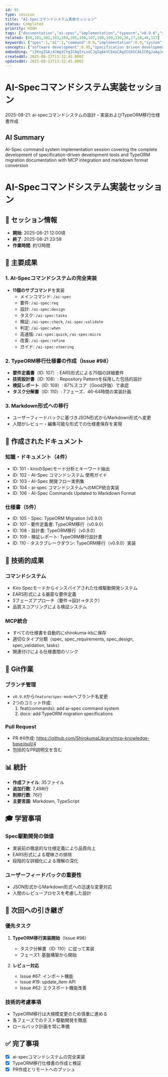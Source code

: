 ```yaml
---
id: 91
type: session
title: "AI-Specコマンドシステム実装セッション"
status: Completed
priority: HIGH
tags: ["documentation","ai-spec","implementation","typeorm","v0.9.0","session"]
related: [98,101,102,103,104,105,106,107,108,109,110,20,27,28,48,117]
keywords: {"spec":1,"ai":1,"command":0.9,"implementation":0.9,"system":0.9}
concepts: {"software development":0.95,"specification driven development":0.9,"database migration":0.85,"documentation":0.8,"command line interface":0.8}
embedding: "iIKngIGAj4CWgICYgICAgI+LooCJgIqAkYCEmoCAgICGk5CAkICRgJaAgJeAgICAgJKegJGAkICOgISdgICAgIOJi4CKgIiAhICMlYCAgICMkICAj4CBgICAkZGAgICAk4aHgIeAgICGgI6QgICAgJGAmoCAgIiAkICGk4CAgIA="
createdAt: 2025-08-22T13:32:45.000Z
updatedAt: 2025-08-22T13:32:45.000Z
---
```


# AI-Specコマンドシステム実装セッション

2025-08-21: ai-specコマンドシステムの設計・実装およびTypeORM移行仕様書作成

## AI Summary

AI-Spec command system implementation session covering the complete development of specification-driven development tools and TypeORM migration documentation with MCP integration and markdown format conversion

# AI-Specコマンドシステム実装セッション

## 📅 セッション情報
- **開始**: 2025-08-21 12:00頃
- **終了**: 2025-08-21 23:58
- **作業時間**: 約12時間

## 🎯 主要成果

### 1. AI-Specコマンドシステムの完全実装
- **11個のサブコマンド**を実装
  - メインコマンド: `/ai-spec`
  - 要件: `/ai-spec:req`
  - 設計: `/ai-spec:design`
  - タスク: `/ai-spec:tasks`
  - 検証: `/ai-spec:check`, `/ai-spec:validate`
  - 判定: `/ai-spec:when`
  - 高速版: `/ai-spec:quick`, `/ai-spec:micro`
  - 改善: `/ai-spec:refine`
  - ガイド: `/ai-spec:steering`

### 2. TypeORM移行仕様書の作成（Issue #98）
- **要件定義書**（ID: 107）: EARS形式による75個の詳細要件
- **技術設計書**（ID: 108）: Repository Patternを採用した包括的設計
- **検証レポート**（ID: 109）: 87%スコア（Good評価）で承認
- **タスク分解書**（ID: 110）: 7フェーズ、46-64時間の実装計画

### 3. Markdown形式への移行
- ユーザーフィードバックに基づきJSON形式からMarkdown形式へ変更
- 人間がレビュー・編集可能な形式での仕様書保存を実現

## 📝 作成されたドキュメント

### 知識・ドキュメント（4件）
- ID: 101 - kiroのSpecモード分析とキーワード抽出
- ID: 102 - AI-Spec コマンドシステム 使用ガイド
- ID: 103 - AI-Spec 開発フロー実例集
- ID: 104 - ai-spec コマンドシステムへのMCP統合実装
- ID: 106 - AI-Spec Commands Updated to Markdown Format

### 仕様書（5件）
- ID: 105 - Spec: TypeORM Migration (v0.9.0)
- ID: 107 - 要件定義書: TypeORM移行（v0.9.0）
- ID: 108 - 設計書: TypeORM移行（v0.9.0）
- ID: 109 - 検証レポート: TypeORM移行設計書
- ID: 110 - タスクブレークダウン: TypeORM移行（v0.9.0）実装

## 🔧 技術的成果

### コマンドシステム
- Kiro Specモードからインスパイアされた仕様駆動開発システム
- EARS形式による厳密な要件定義
- 3フェーズアプローチ（要件→設計→タスク）
- 品質スコアリングによる検証システム

### MCP統合
- すべての仕様書を自動的にshirokuma-kbに保存
- 適切なタイプ分類（spec, spec_requirements, spec_design, spec_validation, tasks）
- 関連付けによる仕様書間のリンク

## 🚀 Git作業

### ブランチ管理
- `v0.9.0`から`feature/spec-mode`へブランチ名変更
- 2つのコミット作成:
  1. feat(commands): add ai-spec command system
  2. docs: add TypeORM migration specifications

### Pull Request
- PR #4作成: https://github.com/ShirokumaLibrary/mcp-knowledge-base/pull/4
- 包括的なPR説明文を含む

## 📊 統計
- **作成ファイル**: 35ファイル
- **追加行数**: 7,498行
- **削除行数**: 76行
- **主要言語**: Markdown, TypeScript

## 🎓 学習事項

### Spec駆動開発の価値
- 実装前の徹底的な仕様定義により品質向上
- EARS形式による曖昧さの排除
- 段階的な詳細化による理解の深化

### ユーザーフィードバックの重要性
- JSON形式からMarkdown形式への迅速な変更対応
- 人間のレビュープロセスを考慮した設計

## 🔮 次回への引き継ぎ

### 優先タスク
1. **TypeORM移行実装開始**（Issue #98）
   - タスク分解書（ID: 110）に従って実装
   - フェーズ1: 基盤構築から開始

2. **レビュー対応**
   - Issue #67: インポート機能
   - Issue #19: update_item API
   - Issue #62: エクスポート機能改善

### 技術的考慮事項
- TypeORM移行は大規模変更のため慎重に進める
- 各フェーズでのテスト駆動開発を徹底
- ロールバック計画を常に準備

## ✅ 完了事項
- [x] ai-specコマンドシステムの完全実装
- [x] TypeORM移行仕様書の作成と検証
- [x] PR作成とリモートへのプッシュ
